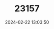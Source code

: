 ---
title: "23157"
category: "Xiphophorus gordoni"
draft: false
date: 2024-02-22 13:03:50
languages:
  Spanish; Castilian: ["Platy Cuatro Cienegas"]
  English: ["Northern Platyfish"]
---